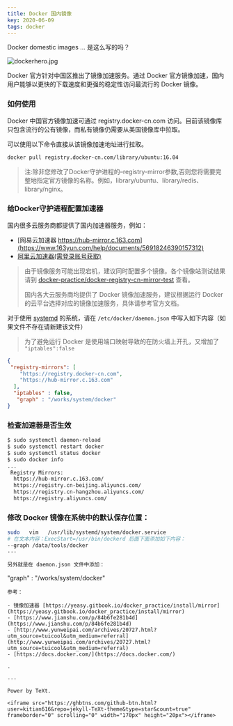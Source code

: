 ```yaml
---
title: Docker 国内镜像
key: 2020-06-09
tags: docker 
---
```






Docker domestic images ... 是这么写的吗？



<!--more-->



![dockerhero.jpg](https://upload-images.jianshu.io/upload_images/1881763-489ccadbb1e791c4.jpg?imageMogr2/auto-orient/strip%7CimageView2/2/w/1240)

Docker 官方针对中国区推出了镜像加速服务。通过 Docker 官方镜像加速，国内用户能够以更快的下载速度和更强的稳定性访问最流行的 Docker 镜像。

### 如何使用

Docker 中国官方镜像加速可通过 registry.docker-cn.com 访问。目前该镜像库只包含流行的公有镜像，而私有镜像仍需要从美国镜像库中拉取。

可以使用以下命令直接从该镜像加速地址进行拉取。

```bash
docker pull registry.docker-cn.com/library/ubuntu:16.04
```
> 注:除非您修改了Docker守护进程的–registry-mirror参数,否则您将需要完整地指定官方镜像的名称。例如，library/ubuntu、library/redis、library/nginx。


### 给Docker守护进程配置加速器

国内很多云服务商都提供了国内加速器服务，例如：

- [网易云加速器 https://hub-mirror.c.163.com](https://www.163yun.com/help/documents/56918246390157312)
- [阿里云加速器(需登录账号获取)](https://cr.console.aliyun.com/cn-hangzhou/mirrors)

> 由于镜像服务可能出现宕机，建议同时配置多个镜像。各个镜像站测试结果请到 [docker-practice/docker-registry-cn-mirror-test](https://github.com/docker-practice/docker-registry-cn-mirror-test/actions) 查看。
>
> 国内各大云服务商均提供了 Docker 镜像加速服务，建议根据运行 Docker 的云平台选择对应的镜像加速服务，具体请参考官方文档。

对于使用 [systemd](https://www.freedesktop.org/wiki/Software/systemd/) 的系统，请在 `/etc/docker/daemon.json` 中写入如下内容（如果文件不存在请新建该文件）

> 为了避免运行 Docker 是使用端口映射导致的在防火墙上开孔，又增加了 `"iptables":false` 






```json
{
 "registry-mirrors": [
    "https://registry.docker-cn.com",
    "https://hub-mirror.c.163.com"
  ],
  "iptables" : false,
   "graph" : "/works/system/docker"
}
```
### 检查加速器是否生效

```bash
$ sudo systemctl daemon-reload
$ sudo systemctl restart docker
$ sudo systemctl status docker
$ sudo docker info
...
 Registry Mirrors:
  https://hub-mirror.c.163.com/
  https://registry.cn-beijing.aliyuncs.com/
  https://registry.cn-hangzhou.aliyuncs.com/
  https://registry.aliyuncs.com/
```

### 修改 Docker 镜像在系统中的默认保存位置：

```bash
sudo   vim   /usr/lib/systemd/system/docker.service 
# 在文本内容：ExecStart=/usr/bin/dockerd 后面下面添加如下内容：
--graph /data/tools/docker
···

另外就是在 daemon.json 文件中添加：

```
 "graph" : "/works/system/docker"
```
参考：

- 镜像加速器 [https://yeasy.gitbook.io/docker_practice/install/mirror](https://yeasy.gitbook.io/docker_practice/install/mirror)
- [https://www.jianshu.com/p/84b6fe281b4d](https://www.jianshu.com/p/84b6fe281b4d)
- [http://www.yunweipai.com/archives/20727.html?utm_source=tuicool&utm_medium=referral](http://www.yunweipai.com/archives/20727.html?utm_source=tuicool&utm_medium=referral)
- [https://docs.docker.com/](https://docs.docker.com/)

.

---

Power by TeXt.

<iframe src="https://ghbtns.com/github-btn.html?user=kitian616&repo=jekyll-TeXt-theme&type=star&count=true" frameborder="0" scrolling="0" width="170px" height="20px"></iframe>
